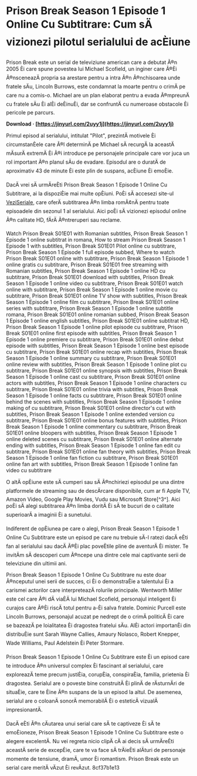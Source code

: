 # Prison Break Season 1 Episode 1 Online Cu Subtitrare: Cum sÄ vizionezi pilotul serialului de acÈiune
  
Prison Break este un serial de televiziune american care a debutat Ã®n 2005 Èi care spune povestea lui Michael Scofield, un inginer care Ã®Èi Ã®nsceneazÄ propria sa arestare pentru a intra Ã®n Ã®nchisoarea unde fratele sÄu, Lincoln Burrows, este condamnat la moarte pentru o crimÄ pe care nu a comis-o. Michael are un plan elaborat pentru a evada Ã®mpreunÄ cu fratele sÄu Èi alÈi deÈinuÈi, dar se confruntÄ cu numeroase obstacole Èi pericole pe parcurs.
 
**Download · [https://jinyurl.com/2uyy1j](https://jinyurl.com/2uyy1j)**


  
Primul episod al serialului, intitulat "Pilot", prezintÄ motivele Èi circumstanÈele care Ã®l determinÄ pe Michael sÄ recurgÄ la aceastÄ mÄsurÄ extremÄ Èi Ã®i introduce pe personajele principale care vor juca un rol important Ã®n planul sÄu de evadare. Episodul are o duratÄ de aproximativ 43 de minute Èi este plin de suspans, acÈiune Èi emoÈie.
  
DacÄ vrei sÄ urmÄreÈti Prison Break Season 1 Episode 1 Online Cu Subtitrare, ai la dispoziÈie mai multe opÈiuni. PoÈi sÄ accesezi site-ul [VeziSeriale](https://veziseriale.org/episoade/prison-break-sezonul-1-episodul-1/), care oferÄ subtitrarea Ã®n limba romÃ¢nÄ pentru toate episoadele din sezonul 1 al serialului. Aici poÈi sÄ vizionezi episodul online Ã®n calitate HD, fÄrÄ Ã®ntreruperi sau reclame.
 
Watch Prison Break S01E01 with Romanian subtitles,  Prison Break Season 1 Episode 1 online subtitrat in romana,  How to stream Prison Break Season 1 Episode 1 with subtitles,  Prison Break S01E01 Pilot online cu subtitrare,  Prison Break Season 1 Episode 1 full episode subbed,  Where to watch Prison Break S01E01 online with subtitrare,  Prison Break Season 1 Episode 1 online gratis cu subtitrare,  Prison Break S01E01 free streaming with Romanian subtitles,  Prison Break Season 1 Episode 1 online HD cu subtitrare,  Prison Break S01E01 download with subtitles,  Prison Break Season 1 Episode 1 online video cu subtitrare,  Prison Break S01E01 watch online with subtitrare,  Prison Break Season 1 Episode 1 online movie cu subtitrare,  Prison Break S01E01 online TV show with subtitles,  Prison Break Season 1 Episode 1 online film cu subtitrare,  Prison Break S01E01 online series with subtitrare,  Prison Break Season 1 Episode 1 online subtitle romana,  Prison Break S01E01 online romanian subbed,  Prison Break Season 1 Episode 1 online english subtitles,  Prison Break S01E01 online subtitrat HD,  Prison Break Season 1 Episode 1 online pilot episode cu subtitrare,  Prison Break S01E01 online first episode with subtitles,  Prison Break Season 1 Episode 1 online premiere cu subtitrare,  Prison Break S01E01 online debut episode with subtitles,  Prison Break Season 1 Episode 1 online best episode cu subtitrare,  Prison Break S01E01 online recap with subtitles,  Prison Break Season 1 Episode 1 online summary cu subtitrare,  Prison Break S01E01 online review with subtitles,  Prison Break Season 1 Episode 1 online plot cu subtitrare,  Prison Break S01E01 online synopsis with subtitles,  Prison Break Season 1 Episode 1 online cast cu subtitrare,  Prison Break S01E01 online actors with subtitles,  Prison Break Season 1 Episode 1 online characters cu subtitrare,  Prison Break S01E01 online trivia with subtitles,  Prison Break Season 1 Episode 1 online facts cu subtitrare,  Prison Break S01E01 online behind the scenes with subtitles,  Prison Break Season 1 Episode 1 online making of cu subtitrare,  Prison Break S01E01 online director's cut with subtitles,  Prison Break Season 1 Episode 1 online extended version cu subtitrare,  Prison Break S01E01 online bonus features with subtitles,  Prison Break Season 1 Episode 1 online commentary cu subtitrare,  Prison Break S01E01 online bloopers with subtitles,  Prison Break Season 1 Episode 1 online deleted scenes cu subtitrare,  Prison Break S01E01 online alternate ending with subtitles,  Prison Break Season 1 Episode 1 online fan edit cu subtitrare,  Prison Break S01E01 online fan theory with subtitles,  Prison Break Season 1 Episode 1 online fan fiction cu subtitrare,  Prison Break S01E01 online fan art with subtitles,  Prison Break Season 1 Episode 1 online fan video cu subtitrare
  
O altÄ opÈiune este sÄ cumperi sau sÄ Ã®nchiriezi episodul pe una dintre platformele de streaming sau de descÄrcare disponibile, cum ar fi Apple TV, Amazon Video, Google Play Movies, Vudu sau Microsoft Store[^3^]. Aici poÈi sÄ alegi subtitrarea Ã®n limba doritÄ Èi sÄ te bucuri de o calitate superioarÄ a imaginii Èi a sunetului.
  
Indiferent de opÈiunea pe care o alegi, Prison Break Season 1 Episode 1 Online Cu Subtitrare este un episod pe care nu trebuie sÄ-l ratezi dacÄ eÈti fan al serialului sau dacÄ Ã®Èi plac poveÈtile pline de aventurÄ Èi mister. Te invitÄm sÄ descoperi cum Ã®ncepe una dintre cele mai captivante serii de televiziune din ultimii ani.
  
Prison Break Season 1 Episode 1 Online Cu Subtitrare nu este doar Ã®nceputul unei serii de succes, ci Èi o demonstraÈie a talentului Èi a carismei actorilor care interpreteazÄ rolurile principale. Wentworth Miller este cel care Ã®i dÄ viaÈÄ lui Michael Scofield, personajul inteligent Èi curajos care Ã®Èi riscÄ totul pentru a-Èi salva fratele. Dominic Purcell este Lincoln Burrows, personajul acuzat pe nedrept de o crimÄ politicÄ Èi care se bazeazÄ pe loialitatea Èi dragostea fratelui sÄu. AlÈi actori importanÈi din distribuÈie sunt Sarah Wayne Callies, Amaury Nolasco, Robert Knepper, Wade Williams, Paul Adelstein Èi Peter Stormare.
  
Prison Break Season 1 Episode 1 Online Cu Subtitrare este Èi un episod care te introduce Ã®n universul complex Èi fascinant al serialului, care exploreazÄ teme precum justiÈia, corupÈia, conspiraÈia, familia, prietenia Èi dragostea. Serialul are o poveste bine construitÄ Èi plinÄ de rÄsturnÄri de situaÈie, care te Èine Ã®n suspans de la un episod la altul. De asemenea, serialul are o coloanÄ sonorÄ memorabilÄ Èi o esteticÄ vizualÄ impresionantÄ.
  
DacÄ eÈti Ã®n cÄutarea unui serial care sÄ te captiveze Èi sÄ te emoÈioneze, Prison Break Season 1 Episode 1 Online Cu Subtitrare este o alegere excelentÄ. Nu vei regreta nicio clipÄ cÄ ai decis sÄ urmÄreÈti aceastÄ serie de excepÈie, care te va face sÄ trÄieÈti alÄturi de personaje momente de tensiune, dramÄ, umor Èi romantism. Prison Break este un serial care meritÄ vÄzut Èi revÄzut.
 8cf37b1e13
 
